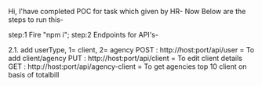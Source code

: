 Hi, I'have completed POC for task which given by HR-
Now Below are the steps to run this-

step:1 Fire "npm i";
step:2 Endpoints for API's-

2.1. add userType, 1= client, 2= agency
POST : http://host:port/api/user = To add client/agency
PUT : http://host:port/api/client = To edit client details
GET : http://host:port/api/agency-client = To get agencies top 10 client on basis of totalbill


